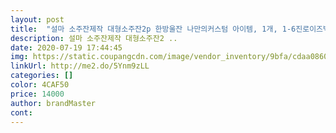 ```yaml
---
layout: post 
title:  "설마 소주잔제작 대형소주잔2p 한방울잔 나만의커스텀 아이템, 1개, 1-6진로이즈백" 
description: 설마 소주잔제작 대형소주잔2 ..
date: 2020-07-19 17:44:45 
img: https://static.coupangcdn.com/image/vendor_inventory/9bfa/cdaa0860d9056fd49f2afabc3481acb1b9e2f5494108a0473c48f3d14c1f.jpg 
linkUrl: http://me2.do/5Ynm9zLL 
categories: [] 
color: 4CAF50 
price: 14000 
author: brandMaster 
cont:  
---
```

 